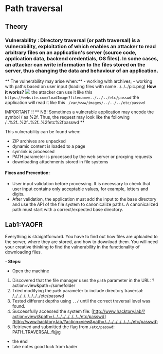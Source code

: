 # Path traversal
## Theory
### Vulnerability : Directory traversal (or path traversal) is a vulnerability, exploitation of which enables an attacker to read arbitrary files on an application's server (source code, application data, backend credentials, OS files). In some cases, an attacker can write information to the files stored on the server, thus changing the data and behaviour of an application.
 ** The vulnerability may arise when:**
    - working with archives;
    - working with paths based on user input (loading files with name ../../../pic.png)
**How it works?**
  <img src="/loadImage?filename=218.png">
the attacker can use it like this 
`https://website.com/loadImage?filename=../../../etc/passwd`
the application will read it like this ` /var/www/images/../../../etc/passwd`

IMPORTANT !! 
**  NB! Sometimes a vulnerable application may encode the symbol / as %2f. Thus, the request may look like the following /..%2f..%2f..%2f..%2fetc%2fpasswd
**

This vulnerability can be found when:

- ZIP archives are unpacked
- dynamic content is loaded to a page
- symlink is processed
- PATH parameter is processed by the web server or proxying requests
- downloading attachments stored in file systems

#### Fixes and Prevention:
- User input validation before processing. It is necessary to check that user input contains only acceptable values, for example, letters and digits.
- After validation, the application must add the input to the base directory and use the API of the file system to canonicalize paths. A canonicalized path must start with a correct/expected base directory.

## Lab1:YAOFR
Everything is straightforward. You have to find out how files are uploaded to the server, where they are stored, and how to download them. You will need your creative thinking to find the vulnerability in the functionality of downloading files.

**- Steps**:
- Open the machine
1. Discovered that the file manager uses the `path` parameter in the URL:
?action=view\&path=/somefolder
2. Tried modifying the `path` parameter to include directory traversal:
/../../../../../../../etc/passwd
3. Tested different depths using `../` until the correct traversal level was found.
4. Successfully accessed the system file:
[http://www.hacktory.lab/?action=view\&path=/../../../../../../../etc/passwd](http://www.hacktory.lab/?action=view&path=/../../../../../../../etc/passwd)
5. Retrieved and submitted the flag from `/etc/passwd`:
PATH\_TRAVERSAL\_fl\@g
- the end
- take notes good luck from kader





